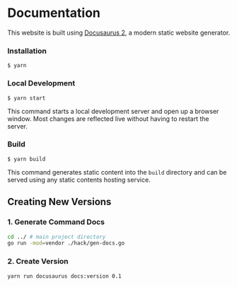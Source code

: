 # Documentation

This website is built using [Docusaurus 2](https://v2.docusaurus.io/), a modern static website generator.

### Installation

```
$ yarn
```

### Local Development

```
$ yarn start
```

This command starts a local development server and open up a browser window. Most changes are reflected live without having to restart the server.

### Build

```
$ yarn build
```

This command generates static content into the `build` directory and can be served using any static contents hosting service.


## Creating New Versions

### 1. Generate Command Docs
```bash
cd ../ # main project directory
go run -mod=vendor ./hack/gen-docs.go
```

### 2. Create Version
```bash
yarn run docusaurus docs:version 0.1
```
